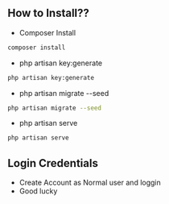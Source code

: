 ## How to Install??

- Composer Install

```bash
composer install
```

- php artisan key:generate

```bash
php artisan key:generate
```

- php artisan migrate --seed

```bash
php artisan migrate --seed
```

- php artisan serve

```bash
php artisan serve
```

## Login Credentials

- Create Account as Normal user and loggin
- Good lucky
